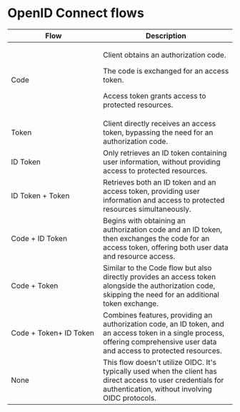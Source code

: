 # OpenID Connect flows



<table><thead><tr><th width="190">Flow</th><th>Description</th></tr></thead><tbody><tr><td>Code</td><td><p>Client obtains an authorization code.</p><p>The code is exchanged for an access token.</p><p>Access token grants access to protected resources.</p></td></tr><tr><td>Token</td><td>Client directly receives an access token, bypassing the need for an authorization code.</td></tr><tr><td>ID Token</td><td>Only retrieves an ID token containing user information, without providing access to protected resources.</td></tr><tr><td>ID Token + Token</td><td>Retrieves both an ID token and an access token, providing user information and access to protected resources simultaneously.</td></tr><tr><td>Code + ID Token</td><td>Begins with obtaining an authorization code and an ID token, then exchanges the code for an access token, offering both user data and resource access.</td></tr><tr><td>Code + Token</td><td>Similar to the Code flow but also directly provides an access token alongside the authorization code, skipping the need for an additional token exchange.</td></tr><tr><td>Code + Token+ ID Token</td><td>Combines features, providing an authorization code, an ID token, and an access token in a single process, offering comprehensive user data and access to protected resources.</td></tr><tr><td>None</td><td>This flow doesn't utilize OIDC. It's typically used when the client has direct access to user credentials for authentication, without involving OIDC protocols.</td></tr></tbody></table>
